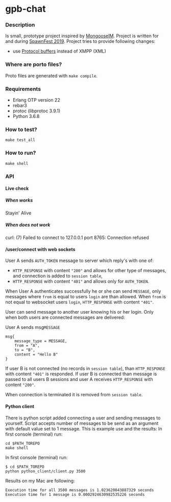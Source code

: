 # gpb-chat

### Description

Is small, prototype project inspired by [MongooseIM](https://github.com/esl/MongooseIM). Project is written for and during [SpawnFest 2019](https://spawnfest.github.io).
Project tries to provide following changes:
 - use [Protocol buffers](https://developers.google.com/protocol-buffers/) instead of XMPP (XML)

### Where are porto files?

Proto files are generated with `make compile`.

### Requirements
 - Erlang OTP version 22
 - rebar3
 - protoc (libprotoc 3.9.1)
 - Python 3.6.8

### How to test?

`make test_all`

### How to run?

`make shell`

### API

#### Live check

##### When works

Stayin' Alive

##### When does not work

curl: (7) Failed to connect to 127.0.0.1 port 8765: Connection refused

#### /user/connect with web sockets

User A sends `AUTH_TOKEN` message to server which reply's with one of:
 - `HTTP_RESPONSE` with content `"200"` and allows for other type of messages, and connection is added to `session table`,
 - `HTTP_RESPONSE` with content `"401"` and allows only for `AUTH_TOKEN`.

When User A authenticates successfully he or she can send `MESSAGE`,
only messages where `from` is equal to users `login` are than allowed.
When `from` is not equal to websocket users `login`, `HTTP_RESPONSE` with content `"401"`.

User can send message to another user knowing his or her login.
Only when both users are connected messages are delivered:

User A sends msg`MESSAGE`
```
msg{
    message_type = MESSAGE,
    from = "A",
    to = "B",
    content = "Hello B"
}
```
If user B is not connected (no records in `session table`), than `HTTP_RESPONSE` with content `"401"` is responded. If user B is connected than message is passed to all users B sessions and user A receives `HTTP_RESPONSE` with content `"200"`.

When connection is terminated it is removed from `session table`.

#### Python client

There is python script added connecting a user and sending messages to yourself.
Script accepts number of messages to be send as an argument with default value set to 1 message.
This is example use and the results:
In first console (terminal) run:

```
cd $PATH_TOREPO
make shell
```

In first console (terminal) run:

```
$ cd $PATH_TOREPO
python python_client/client.py 3500
```

Results on my Mac are following:
```
Execution time for all 3500 messages is 1.023620843887329 seconds
Execution time for 1 message is 0.0002924630982535226 seconds
```
